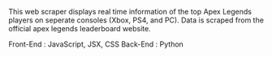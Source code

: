 This web scraper displays real time information of the top Apex Legends players on seperate consoles (Xbox, PS4, and PC). Data is scraped from the official apex legends leaderboard website. 

Front-End : JavaScript, JSX, CSS
Back-End : Python

